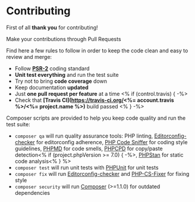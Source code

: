 # Contributing

First of all **thank you** for contributing!

Make your contributions through Pull Requests

Find here a few rules to follow in order to keep the code clean and easy to review and merge:

- Follow **[PSR-2](https://github.com/php-fig/fig-standards/blob/master/accepted/PSR-2-coding-style-guide.md)** coding standard
- **Unit test everything** and run the test suite
- Try not to bring **code coverage** down
- Keep documentation **updated**
- Just **one pull request per feature** at a time
<% if (control.travis) { -%>
- Check that **[Travis CI](https://travis-ci.org/<%= account.travis %>/<%= project.name %>)** build passed
<% } -%>

Composer scripts are provided to help you keep code quality and run the test suite:

- `composer qa` will run quality assurance tools: PHP linting, [Editorconfig-checker](https://github.com/editorconfig-checker/editorconfig-checker.php) for editorconfig adherence, [PHP Code Sniffer](https://github.com/squizlabs/PHP_CodeSniffer) for coding style guidelines, [PHPMD](https://github.com/phpmd/phpmd) for code smells, [PHPCPD](https://github.com/sebastianbergmann/phpcpd) for copy/paste detection<% if (project.phpVersion >= 7.0) { -%>, [PHPStan](https://github.com/phpstan/phpstan) for static code analysis<% } %>
- `composer test` will run unit tests with [PHPUnit](https://github.com/sebastianbergmann/phpunit) for unit tests
- `composer fix` will run [Editorconfig-checker](https://github.com/editorconfig-checker/editorconfig-checker.php) and [PHP-CS-Fixer](https://github.com/FriendsOfPhp/PHP-CS-Fixer) for fixing style
- `composer security` will run [Composer](https://getcomposer.org) (>=1.1.0) for outdated dependencies
